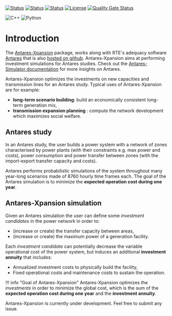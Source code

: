 [![Status][ubuntu_system_svg]][ubuntu_system_link]  [![Status][windows_vcpkg_svg]][windows_vcpkg_link] [![Status][centos_system_svg]][centos_system_link] [![License](https://img.shields.io/badge/License-Apache%202.0-blue.svg)](https://opensource.org/licenses/Apache-2.0) [![Quality Gate Status](https://sonarcloud.io/api/project_badges/measure?project=AntaresSimulatorTeam_antares-xpansion&metric=alert_status)][sonarcloud_link]

![C++](https://img.shields.io/badge/c++-%2300599C.svg?style=for-the-badge&logo=c%2B%2B&logoColor=white) ![Python](https://img.shields.io/badge/python-3670A0?style=for-the-badge&logo=python&logoColor=ffdd54)

# Introduction

The [Antares-Xpansion][xpansion-github] package, works along with RTE's adequacy software [Antares][antareswebsite] that is also [hosted on github][antares-github]. Antares-Xpansion aims at performing investment simulations for Antares studies. Check out the [Antares-Simulator documentation][readthedocs-antares] for more insights on Antares. 

Antares-Xpansion optimizes the investments on new capacities and transmission lines for an Antares study. Typical uses of Antares-Xpansion are for example:

- **long-term scenario building**: build an economically consistent long-term generation mix,
- **transmission expansion planning** : compute the network development which maximizes social welfare.

## Antares study

In an Antares study, the user builds a power system with a network of zones
characterised by power plants (with their constraints e.g. max power and costs),
power consumption and power transfer between zones (with the import-export transfer capacity and costs).

Antares performs probabilistic simulations of the system
throughout many year-long scenarios made of 8760 hourly
time frames each.
The goal of the Antares simulation is to minimize the
**expected operation cost during one year**.

## Antares-Xpansion simulation

Given an Antares simulation the user can define some
_investment candidates_ in the power network in order to:

- (increase or create) the transfer capacity between areas,
- (increase or create) the maximum power of a generation facility.

Each _investment candidate_ can potentially decrease the variable operational cost
of the power system, but induces an additional **investment annuity** that includes:

- Annualized investment costs to physically build the facility,
- Fixed operational costs and maintenance costs to sustain the operation.

!!! info "Goal of Antares-Xpansion" 
    Antares-Xpansion optimizes the _investments_ in order to minimize the global cost, which is the sum of the **expected operation cost during one year** and the **investment annuity**.

Antares-Xpansion is currently under development. Feel free to submit any issue.


[ubuntu_system_svg]: https://github.com/AntaresSimulatorTeam/antares-xpansion/actions/workflows/ubuntu-system-deps-build.yml/badge.svg
[ubuntu_system_link]: https://github.com/AntaresSimulatorTeam/antares-xpansion/actions/workflows/ubuntu-release.yml?query=branch%3Adevelop
[windows_vcpkg_svg]: https://github.com/AntaresSimulatorTeam/antares-xpansion/actions/workflows/windows-vcpkg-deps-build.yml/badge.svg
[windows_vcpkg_link]: https://github.com/AntaresSimulatorTeam/antares-xpansion/actions/workflows/windows-vcpkg.yml?query=branch%3Adevelop
[centos_system_svg]: https://github.com/AntaresSimulatorTeam/antares-xpansion/actions/workflows/centos7-system-deps-build.yml/badge.svg
[centos_system_link]: https://github.com/AntaresSimulatorTeam/antares-xpansion/actions/workflows/centos-release.yml?query=branch%3Adevelop
[sonarcloud_link]: https://sonarcloud.io/dashboard?id=AntaresSimulatorTeam_antares-xpansion

[xpansion-github]: https://github.com/AntaresSimulatorTeam/antares-xpansion
[antares-github]: https://github.com/AntaresSimulatorTeam/Antares_Simulator
[readthedocs-antares]: https://antares-doc.readthedocs.io/
[antareswebsite]: https://antares-simulator.org

